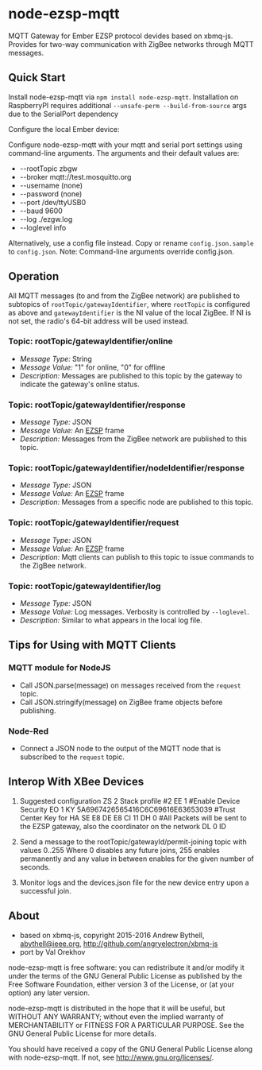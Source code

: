 # node-ezsp-mqtt

MQTT Gateway for Ember EZSP protocol devides based on xbmq-js.
Provides for two-way communication with ZigBee networks through MQTT messages.

Quick Start
------------
Install node-ezsp-mqtt via `npm install node-ezsp-mqtt`. 
Installation on RaspberryPI requires additional `--unsafe-perm --build-from-source` args
due to the SerialPort dependency

Configure the local Ember device:

Configure node-ezsp-mqtt with your mqtt and serial port settings using command-line
arguments.  The arguments and their default values are:

* --rootTopic zbgw
* --broker mqtt://test.mosquitto.org
* --username (none)
* --password (none)
* --port /dev/ttyUSB0
* --baud 9600
* --log ./ezgw.log
* --loglevel info

Alternatively, use a config file instead.  Copy or rename `config.json.sample` to 
`config.json`.  Note: Command-line arguments override config.json.


Operation
---------
All MQTT messages (to and from the ZigBee network) are published to subtopics of
`rootTopic/gatewayIdentifier`, where `rootTopic` is configured as above
and `gatewayIdentifier` is the NI value of the local ZigBee.  If NI is not set, the
radio's 64-bit address will be used instead.

### Topic: rootTopic/gatewayIdentifier/online
* _Message Type:_ String
* _Message Value:_ "1" for online, "0" for offline
* _Description:_ Messages are published to this topic by the gateway to 
  indicate the gateway's online status.  

### Topic: rootTopic/gatewayIdentifier/response
* _Message Type:_ JSON
* _Message Value:_ An [EZSP](https://github.com/valorekhov/node-EZSP) frame
* _Description:_ Messages from the ZigBee network are published to this topic. 

### Topic: rootTopic/gatewayIdentifier/nodeIdentifier/response
* _Message Type:_ JSON
* _Message Value:_ An [EZSP](https://github.com/valorekhov/node-EZSP) frame
* _Description:_ Messages from a specific node are published to this topic. 

### Topic: rootTopic/gatewayIdentifier/request
* _Message Type:_ JSON
* _Message Value:_ An [EZSP](https://github.com/valorekhov/node-EZSP) frame
* _Description:_ Mqtt clients can publish to this topic to issue commands to the 
  ZigBee network.  

### Topic: rootTopic/gatewayIdentifier/log
* _Message Type:_ JSON
* _Message Value:_ Log messages.  Verbosity is controlled by `--loglevel`.
* _Description:_ Similar to what appears in the local log file.

Tips for Using with MQTT Clients
--------------------------------
### MQTT module for NodeJS 
* Call JSON.parse(message) on messages received from the `request` topic.
* Call JSON.stringify(message) on ZigBee frame objects before publishing.

### Node-Red
* Connect a JSON node to the output of the MQTT node that is subscribed to the
`request` topic.

Interop With XBee Devices
--------------------------------
1. Suggested configuration
ZS 2 Stack profile #2
EE 1 #Enable Device Security
EO 1
KY 5A6967426565416C6C69616E63653039 #Trust Center Key for HA
SE E8
DE E8
CI 11
DH 0  #All Packets will be sent to the EZSP gateway, also the coordinator on the network
DL 0 
ID <Hex value of the extended pan ID as obtained from the logs>

2. Send a message to the rootTopic/gatewayId/permit-joining topic with values 0..255
Where 0 disables any future joins, 255 enables permanently and any value in between enables for the given number of seconds.

3. Monitor logs and the devices.json file for the new device entry upon a successful join.

About
-----
* based on xbmq-js, copyright 2015-2016 Andrew Bythell, [abythell@ieee.org](mailto:abythell@ieee.org), http://github.com/angryelectron/xbmq-js
* port by Val Orekhov

node-ezsp-mqtt is free software: you can redistribute it and/or modify it under the terms
of the GNU General Public License as published by the Free Software Foundation,
either version 3 of the License, or (at your option) any later version.

node-ezsp-mqtt is distributed in the hope that it will be useful, but WITHOUT ANY
WARRANTY; without even the implied warranty of MERCHANTABILITY or FITNESS FOR A
PARTICULAR PURPOSE. See the GNU General Public License for more details.

You should have received a copy of the GNU General Public License along with
node-ezsp-mqtt. If not, see http://www.gnu.org/licenses/.